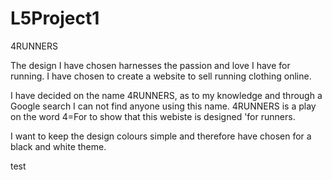 # L5Project1

4RUNNERS 

The design I have chosen harnesses the passion and love I have for running. I have chosen to create a website to sell running clothing online. 

I have decided on the name 4RUNNERS, as to my knowledge and through a Google search I can not find anyone using this name. 4RUNNERS is a play on the word 4=For to show that this webiste is designed 'for runners. 

I want to keep the design colours simple and therefore have chosen for a black and white theme.

test




